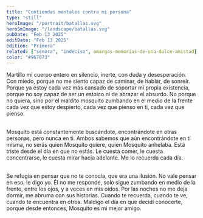 ```yaml
---
title: "Contiendas mentales contra mi persona"
type: "still"
heroImage: "/portrait/batallas.svg"
heroSmImage: "/landscape/batallas.svg"
pubDate: "Feb 13 2025"
editDate: "Feb 13 2025"
edition: "Primera"
related: ["senora", "indeciso", amargas-memorias-de-una-dulce-amistad]
color: "#967073"
---
```


Martillo mi cuerpo entero en silencio, inerte, con duda y desesperación. Con miedo, porque no me siento capaz de caminar, de hablar, de sonreír. Porque ya estoy cada vez más cansado de soportar mi propia existencia, porque no soy capaz de ser un estoico ni de abrazar el absurdo. No porque no quiera, sino por el maldito mosquito zumbando en el medio de la frente cada vez que estoy despierto, cada vez que pienso en ti, cada vez que pienso.
<br><br>

Mosquito está constantemente buscándote, encontrándote en otras personas, pero nunca en ti. Ambos sabemos que aún encontrándote en tí misma, no serás quien Mosquito quiere, quien Mosquito anhelaba. Está triste desde el día en que no estás. Le cuesta comer, le cuesta concentrarse, le cuesta mirar hacia adelante. Me lo recuerda cada día.
<br><br>

Se refugia en pensar que no te conocía, que era una ilusión. No vale pensar en eso, le digo yo. Él no me responde, solo sigue zumbando en medio de la frente, entre los ojos, y a veces en mis oídos. Por las noches no me deja dormir, me abruma con sus historias. Cuando te recuerda, cuando te ve, cuando te encuentra en otros. Maldigo el día en que decidí conocerte, porque desde entonces, Mosquito es mi mejor amigo.
